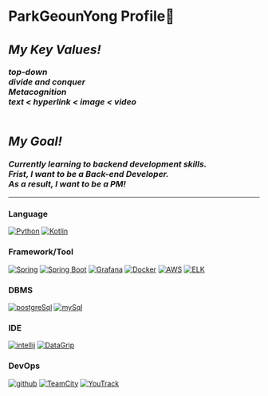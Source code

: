 <h1> ParkGeounYong Profile🌱</h1>
  
  
<h3>
  <i>
    <h2>My Key Values!</h2>
    top-down<br>
    divide and conquer<br>
    Metacognition<br>
    text < hyperlink < image < video<br><br>
  </i>
</h3>    
  
<h3>
  <i>
    <h2>My Goal!</h2>
    Currently learning to backend development skills.<br>
    Frist, I want to be a Back-end Developer.<br>
    As a result, I want to be a PM!
  </i>
</h3> 
  
----------------------------------------------------------------------
### Language
[![Python](https://img.shields.io/badge/python-black?style=for-the-badge&logo=python)](https://www.python.org/)
[![Kotlin](https://img.shields.io/badge/kotlin-black?style=for-the-badge&logo=kotlin)](https://www.kotlin.org/)

### Framework/Tool
[![Spring](https://img.shields.io/badge/Spring-black?style=for-the-badge&logo=Spring)](https://spring.io/)
[![Spring Boot](https://img.shields.io/badge/SpringBoot-black?style=for-the-badge&logo=SpringBoot)](https://start.spring.io/)
[![Grafana](https://img.shields.io/badge/grafana-black?style=for-the-badge&logo=grafana)](https://www.grafana.com/)
[![Docker](https://img.shields.io/badge/Docker-black?style=for-the-badge&logo=Docker)](https://www.docker.com/)
[![AWS](https://img.shields.io/badge/AWS-black?style=for-the-badge&logo=amazon)](https://aws.amazon.com/)
[![ELK](https://img.shields.io/badge/ELK-black?style=for-the-badge&logo=ELK)](https://www.ELK.com/)

### DBMS
[![postgreSql](https://img.shields.io/badge/postgreSql-black?style=for-the-badge&logo=postgreSql)](https://www.postgreSql.com/kr/database/)
[![mySql](https://img.shields.io/badge/mySql-black?style=for-the-badge&logo=mySql)](https://www.mySql.com/kr/database/)

### IDE
[![intellij](https://img.shields.io/badge/intellij-black?style=for-the-badge&logo=IntelliJ)](https://www.jetbrains.com/ko-kr/idea/)
[![DataGrip](https://img.shields.io/badge/DataGrip-black?style=for-the-badge&logo=data-grip)](https://code.DataGrip.com/)

  
### DevOps
[![github](https://img.shields.io/badge/github-black?style=for-the-badge&logo=github)](https://github.com/parkgeounyong)
[![TeamCity](https://img.shields.io/badge/TeamCity-black?style=for-the-badge&logo=TeamCity)](https://github.com/parkgeounyong)
[![YouTrack](https://img.shields.io/badge/YouTrack-black?style=for-the-badge&logo=YouTrack)](https://github.com/parkgeounyong)

